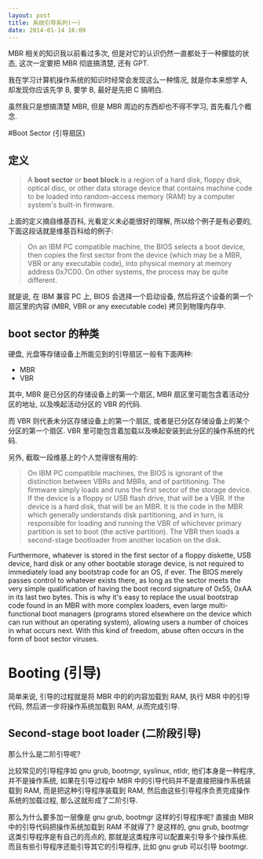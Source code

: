 ```yaml
---
layout: post
title: 系统引导系列(一)
date: 2014-01-14 16:09
---
```


MBR 相关的知识我以前看过多次, 但是对它的认识仍然一直都处于一种朦胧的状态, 这次一定要把 MBR 彻底搞清楚, 还有 GPT.

我在学习计算机操作系统的知识时经常会发现这么一种情况, 就是你本来想学 A, 却发现你应该先学 B, 要学 B, 最好是先把 C 搞明白. 

虽然我只是想搞清楚 MBR, 但是 MBR 周边的东西却也不得不学习, 首先看几个概念.

#Boot Sector (引导扇区)

## 定义

> A **boot sector** or **boot block** is a region of a hard disk, floppy disk, optical disc, or other data storage device that contains machine code to be loaded into random-access memory (RAM) by a computer system's built-in firmware.

上面的定义摘自维基百科, 光看定义未必能很好的理解, 所以给个例子是有必要的, 下面这段话就是维基百科给的例子: 

> On an IBM PC compatible machine, the BIOS selects a boot device, then copies the first sector from the device (which may be a MBR, VBR or any executable code), into physical memory at memory address 0x7C00. On other systems, the process may be quite different.

就是说, 在 IBM 兼容 PC 上, BIOS 会选择一个启动设备, 然后将这个设备的第一个扇区里的内容 (MBR, VBR or any executable code) 拷贝到物理内存中.

## boot sector 的种类

硬盘, 光盘等存储设备上所能见到的引导扇区一般有下面两种: 

* MBR
* VBR

其中, MBR 是已分区的存储设备上的第一个扇区, MBR 扇区里可能包含着活动分区的地址, 以及唤起活动分区的 VBR 的代码. 

而 VBR 则代表未分区存储设备上的第一个扇区, 或者是已分区存储设备上的某个分区的第一个扇区. VBR 里可能包含着加载以及唤起安装到此分区的操作系统的代码.

另外, 截取一段维基上的个人觉得很有用的:

> On IBM PC compatible machines, the BIOS is ignorant of the distinction between VBRs and MBRs, and of partitioning. The firmware simply loads and runs the first sector of the storage device. If the device is a floppy or USB flash drive, that will be a VBR. If the device is a hard disk, that will be an MBR. It is the code in the MBR which generally understands disk partitioning, and in turn, is responsible for loading and running the VBR of whichever primary partition is set to boot (the active partition). The VBR then loads a second-stage bootloader from another location on the disk.

Furthermore, whatever is stored in the first sector of a floppy diskette, USB device, hard disk or any other bootable storage device, is not required to immediately load any bootstrap code for an OS, if ever. The BIOS merely passes control to whatever exists there, as long as the sector meets the very simple qualification of having the boot record signature of 0x55, 0xAA in its last two bytes. This is why it's easy to replace the usual bootstrap code found in an MBR with more complex loaders, even large multi-functional boot managers (programs stored elsewhere on the device which can run without an operating system), allowing users a number of choices in what occurs next. With this kind of freedom, abuse often occurs in the form of boot sector viruses.

# Booting (引导)

简单来说, 引导的过程就是将 MBR 中的的内容加载到 RAM, 执行 MBR 中的引导代码, 然后进一步将操作系统加载到 RAM, 从而完成引导. 

## Second-stage boot loader (二阶段引导)

那么什么是二阶引导呢? 

比较常见的引导程序如 gnu grub, bootmgr, syslinux, ntldr, 他们本身是一种程序, 并不是操作系统, 如果在引导过程中 MBR 中的引导代码并不是直接把操作系统装载到 RAM, 而是把这种引导程序装载到 RAM, 然后由这些引导程序负责完成操作系统的加载过程, 那么这就形成了二阶引导.

那么为什么要多加一层像是 gnu grub, bootmgr 这样的引导程序呢? 直接由 MBR 中的引导代码把操作系统加载到 RAM 不就得了? 是这样的, gnu grub, bootmgr 这类引导程序是有自己的亮点的, 那就是这类程序可以配置来引导多个操作系统. 而且有些引导程序还能引导其它的引导程序, 比如 gnu grub 可以引导 bootmgr.


